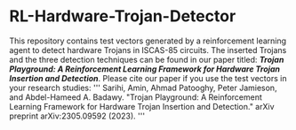 # RL-Hardware-Trojan-Detector
This repository contains test vectors generated by a reinforcement learning agent to detect hardware Trojans in ISCAS-85 circuits. The inserted Trojans and the three detection techniques can be found in our paper titled: **_Trojan Playground: A Reinforcement Learning Framework for Hardware Trojan Insertion and Detection_**. Please cite our paper if you use the test vectors in your research studies:
'''
Sarihi, Amin, Ahmad Patooghy, Peter Jamieson, and Abdel-Hameed A. Badawy. "Trojan Playground: A Reinforcement Learning Framework for Hardware Trojan Insertion and Detection." arXiv preprint arXiv:2305.09592 (2023).
'''
